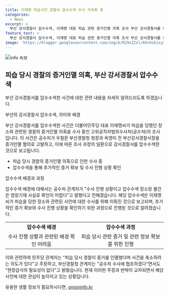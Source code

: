 ```yaml
---
title: 이재명 피습사건 관할서 압수수색 수사 가속화 중
categories:
  - News
excerpt: >
  부산 강서경찰서 압수수색, 이재명 대표 피습 관련 증거인멸 의혹 조사 부산 강서경찰서를 압수수색한 고위공직자범죄수사처는 이재명 더불어민주당 대표의 피습 당시 증거인멸 의혹 사건을 조사 중이다. 우철문 부산경찰청 청장과 옥영미 전 부산강서경찰서장을 증거인멸 혐의로 고발한 더불어민주당과의 갈등이 뜨거운 가운데, 압수수색은 본격적인 수사 진행을 시사한다. 현장감식의 필요성을 부인하는 부산경찰청의 주장과 반박이 이어지고 있다.
feature_text: >
  부산 강서경찰서 압수수색, 이재명 대표 피습 관련 증거인멸 의혹 조사 부산 강서경찰서를 압수수색한 고위공직자범죄수사처는 이재명 더불어민주당 대표의 피습 당시 증거인멸 의혹 사건을 조사 중이다. 우철문 부산경찰청 청장과 옥영미 전 부산강서경찰서장을 증거인멸 혐의로 고발한 더불어민주당과의 갈등이 뜨거운 가운데, 압수수색은 본격적인 수사 진행을 시사한다. 현장감식의 필요성을 부인하는 부산경찰청의 주장과 반박이 이어지고 있다.
image: 'https://blogger.googleusercontent.com/img/b/R29vZ2xl/AVvXsEixyZcFfHzMRdzZMjFBmAUKJYCLCGyLL1o632UiGVXcaFdKo_bkvkuCioo0uUKlGfBVcT3P84aROyZIXSBEx3Aw5nCQ3pTgDom1WDC4m8eifvWiAmWEEVb4x6G_l8C0QH225ldMjyaFvpxGEBGNO37VmDTDMHGhJPq73UglMfDca1-0aw/s1600/blogspot.png'
---
```


<p><img src="https://blogger.googleusercontent.com/img/b/R29vZ2xl/AVvXsEixyZcFfHzMRdzZMjFBmAUKJYCLCGyLL1o632UiGVXcaFdKo_bkvkuCioo0uUKlGfBVcT3P84aROyZIXSBEx3Aw5nCQ3pTgDom1WDC4m8eifvWiAmWEEVb4x6G_l8C0QH225ldMjyaFvpxGEBGNO37VmDTDMHGhJPq73UglMfDca1-0aw/s1600/blogspot.png" alt="info 속보" /></p>

<h2 data-ke-size="size26">피습 당시 경찰의 증거인멸 의혹, 부산 강서경찰서 압수수색</h2>

<p>부산 강서경찰서를 압수수색한 사건에 대한 관련 내용을 자세히 알려드리도록 하겠습니다.</p>

<p data-ke-size="size16">부산의 강서경찰서 압수수색, 의미와 배경</p>

<p>부산 강서경찰서를 압수수색한 사건은 더불어민주당 대표 이재명씨가 피습을 당했던 장소와 관련된 경찰의 증거인멸 의혹을 수사 중인 고위공직자범죄수사처(공수처)의 조사입니다. 이 사건은 공수처가 우철문 부산경찰청 청장과 옥영미 전 부산강서경찰서장을 증거인멸 혐의로 고발하고, 이에 따른 조사 과정의 일환으로 강서경찰서를 압수수색한 것으로 보고됩니다.</p>

<ul>
  <li>피습 당시 경찰의 증거인멸 의혹으로 인한 수사 중</li>
  <li>압수수색을 통해 추가적인 증거 확보 및 수사 진행 상황 확인</li>
</ul>

<p data-ke-size="size16">압수수색 배경과 과정</p>

<p>압수수색 배경에 대해서는 공수처 관계자가 "수사 진행 상황이고 압수수색 장소랑 물건은 영장기재 사실로 확인이 어렵다"고 말했다고 전해졌습니다. 해당 압수수색은 이재명씨가 피습을 당한 장소와 관련된 사안에 대한 수사를 위해 이뤄진 것으로 보고되며, 추가적인 증거 확보와 수사 진행 상황을 확인하기 위한 과정으로 진행된 것으로 알려졌습니다.</p>

<table>
  <tr>
    <td style="text-align: center; height: 17px;"><b>압수수색 배경</b></td>
    <td style="text-align: center; height: 17px;"><b>압수수색 과정</b></td>
  </tr>
  <tr>
    <td style="text-align: center; height: 17px;">수사 진행 상황과 관련된 배경 확인 어려움</td>
    <td style="text-align: center; height: 17px;">피습 당시 관련 증거 및 관련 정보 확보를 위한 진행</td>
  </tr>
</table>

<p>이와 관련하여 민주당 관계자는 "피습 당시 경찰이 증거를 인멸했다며 사건을 축소하려는 의도가 있다"고 주장하고, 부산경찰청 관계자는 "공수처 수사에 협조하겠다"면서도 "현장감식의 필요성이 없다"고 밝혔습니다. 현재 이러한 주장과 반박이 교차되면서 해당 사안에 대한 관심이 높아지고 있는 상황입니다.</p>
유용한 생활 정보가 필요하시다면, <a href="https://onioninfo.kr" rel="dofollow">onioninfo.kr</a>


